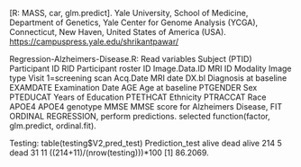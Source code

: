 [R: MASS, car, glm.predict].
Yale University, School of Medicine, Department of Genetics, Yale Center for Genome Analysis (YCGA), Connecticut,  New Haven, United States of America (USA).
https://campuspress.yale.edu/shrikantpawar/

Regression-Alzheimers-Disease.R: Read variables Subject (PTID) Participant ID
RID Participant roster ID
Image.Data.ID MRI ID
Modality Image type
Visit 1=screening scan
Acq.Date MRI date
DX.bl Diagnosis at baseline
EXAMDATE Examination Date
AGE Age at baseline
PTGENDER Sex
PTEDUCAT Years of Education
PTETHCAT Ethnicity
PTRACCAT Race
APOE4	APOE4 genotype
MMSE	MMSE score for Alzheimers Disease, FIT ORDINAL REGRESSION, perform predictions.
selected function(factor, glm.predict, ordinal.fit).

Testing: table(testing$V2,pred_test) Prediction_test alive dead alive 214 5 dead 31 11 ((214+11)/(nrow(testing)))*100 [1] 86.2069.
